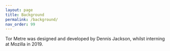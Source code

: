 ```yaml
---
layout: page
title: Background
permalink: /background/
nav_order: 99
---
```


Tor Metre was designed and developed by Dennis Jackson, whilst interning at Mozilla in 2019. 
